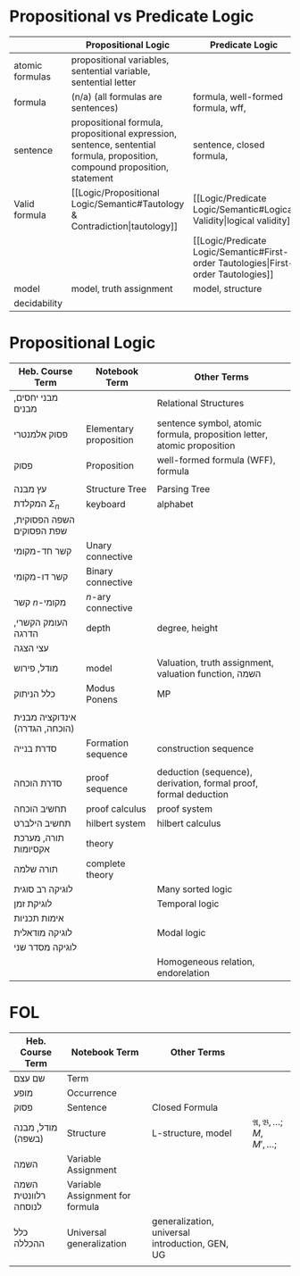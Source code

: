 # Propositional vs Predicate Logic

|                 | Propositional Logic                                                                                                         | Predicate Logic                                                                         |
| --------------- | --------------------------------------------------------------------------------------------------------------------------- | --------------------------------------------------------------------------------------- |
| atomic formulas | propositional variables, sentential variable, sentential letter                                                             |                                                                                         |
| formula         | (n/a) (all formulas are sentences)                                                                                          | formula, well-formed formula, wff,                                                      |
| sentence        | propositional formula, propositional expression, sentence, sentential formula, proposition, compound proposition, statement | sentence, closed formula,                                                               |
| Valid formula   | [[Logic/Propositional Logic/Semantic#Tautology & Contradiction\|tautology]]                                                 | [[Logic/Predicate Logic/Semantic#Logical Validity\|logical validity]]                   |
|                 |                                                                                                                             | [[Logic/Predicate Logic/Semantic#First-order Tautologies\|First-order Tautologies]]<br> |
| model           | model, truth assignment                                                                                                     | model, structure                                                                        |
| decidability    |                                                                                                                             |                                                                                         |

# Propositional Logic


| Heb. Course Term               | Notebook Term          | Other Terms                                                             |
| ------------------------------ | ---------------------- | ----------------------------------------------------------------------- |
| מבני יחסים, מבנים              |                        | Relational Structures                                                   |
| פסוק אלמנטרי                   | Elementary proposition | sentence symbol, atomic formula, proposition letter, atomic proposition |
| פסוק                           | Proposition            | well-formed formula (WFF), formula                                      |
|                                |                        |                                                                         |
| עץ מבנה                        | Structure Tree         | Parsing Tree                                                            |
| המקלדת $\Sigma_{n}$            | keyboard               | alphabet                                                                |
| השפה הפסוקית, שפת הפסוקים      |                        |                                                                         |
| קשר חד-מקומי                   | Unary connective       |                                                                         |
| קשר דו-מקומי                   | Binary connective      |                                                                         |
| קשר $n$-מקומי                  | $n$-ary connective     |                                                                         |
| העומק הקשרי, הדרגה             | depth                  | degree, height                                                          |
| עצי הצגה                       |                        |                                                                         |
| מודל, פירוש                    | model                  | Valuation, truth assignment, valuation function, השמה                   |
| כלל הניתוק                     | Modus Ponens           | MP                                                                      |
|                                |                        |                                                                         |
| אינדוקציה מבנית (הוכחה, הגדרה) |                        |                                                                         |
| סדרת בנייה                     | Formation sequence     | construction sequence                                                   |
|                                |                        |                                                                         |
| סדרת הוכחה                     | proof sequence         | deduction (sequence), derivation, formal proof, formal deduction        |
| תחשיב הוכחה                    | proof calculus         | proof system                                                            |
| תחשיב הילברט                   | hilbert system         | hilbert calculus                                                        |
| תורה, מערכת אקסיומות           | theory                 |                                                                         |
| תורה שלמה                      | complete theory        |                                                                         |
| לוגיקה רב סוגית                |                        | Many sorted logic                                                       |
| לוגיקת זמן                     |                        | Temporal logic                                                          |
| אימות תכניות                   |                        |                                                                         |
| לוגיקה מודאלית                 |                        | Modal logic                                                             |
| לוגיקה מסדר שני                |                        |                                                                         |
|                                |                        | Homogeneous relation, endorelation                                      |


# FOL

| Heb. Course Term     | Notebook Term                   | Other Terms                                     |                                    |
| -------------------- | ------------------------------- | ----------------------------------------------- | ---------------------------------- |
| שם עצם               | Term                            |                                                 |                                    |
| מופע                 | Occurrence                      |                                                 |                                    |
| פסוק                 | Sentence                        | Closed Formula                                  |                                    |
| מודל, מבנה (בשפה)    | Structure                       | L-structure, model                              | $\mathfrak{A,B},\dots;M,M',\dots;$ |
| השמה                 | Variable Assignment             |                                                 |                                    |
| השמה רלוונטית לנוסחה | Variable Assignment for formula |                                                 |                                    |
| כלל ההכללה           | Universal generalization        | generalization, universal introduction, GEN, UG |                                    |
|                      |                                 |                                                 |                                    |


